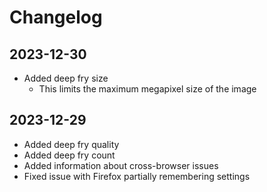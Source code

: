 # Changelog

## 2023-12-30

- Added deep fry size
  - This limits the maximum megapixel size of the image

## 2023-12-29

- Added deep fry quality
- Added deep fry count
- Added information about cross-browser issues
- Fixed issue with Firefox partially remembering settings
